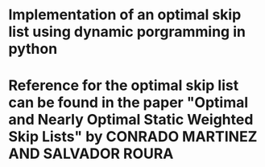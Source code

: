 # Implementation of an optimal skip list using dynamic porgramming in python
# Reference for the optimal skip list can be found in the paper "Optimal and Nearly Optimal Static Weighted Skip Lists" by CONRADO MARTINEZ AND SALVADOR ROURA
